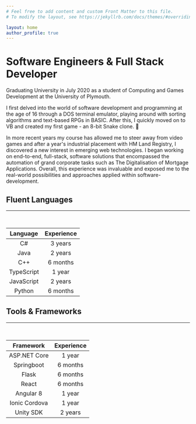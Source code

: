 ```yaml
---
# Feel free to add content and custom Front Matter to this file.
# To modify the layout, see https://jekyllrb.com/docs/themes/#overriding-theme-defaults

layout: home
author_profile: true
---
```



# Software Engineers & Full Stack Developer

Graduating University in July 2020 as a student of Computing and Games Development at the University of Plymouth.

I first delved into the world of software development and programming at the age of 16 through a DOS terminal emulator, playing around with sorting algorithms and text-based RPGs in BASIC. After this, I quickly moved on to VB and created my first game - an 8-bit Snake clone. 🐍

In more recent years my course has allowed me to steer away from video games and after a year's industrial placement with HM Land Registry, I discovered a new interest in emerging web technologies. I began working on end-to-end, full-stack, software solutions that encompassed the automation of grand corporate tasks such as The Digitalisation of Mortgage Applications. Overall, this experience was invaluable and exposed me to the real-world possibilities and approaches applied within software-development. 

## Fluent Languages
---
<br>

| Language      | Experience    | 
|:-------------:|:-------------:| 
| C#            | 3 years       |
| Java          | 2 years       |
| C++           | 6 months      |
| TypeScript    | 1 year        |
| JavaScript    | 2 years       |
| Python        | 6 months      |

## Tools & Frameworks
---
<br>

| Framework     | Experience    | 
|:-------------:|:-------------:| 
| ASP.NET Core  | 1 year        |
| Springboot    | 6 months      |
| Flask         | 6 months      |
| React         | 6 months      |
| Angular 8     | 1 year        |
| Ionic Cordova | 1 year        |
| Unity SDK     | 2 years       |

